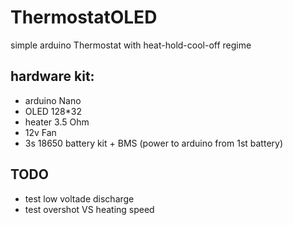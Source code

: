# ThermostatOLED
simple arduino Thermostat with heat-hold-cool-off regime
## hardware kit:
* arduino Nano 
* OLED 128*32
* heater 3.5 Ohm
* 12v Fan
* 3s 18650 battery kit + BMS (power to arduino from 1st battery)

## TODO
* test low voltade discharge
* test overshot VS heating speed

